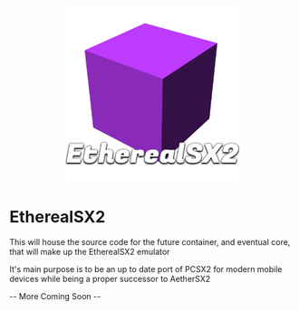 <p align="center">
  <img width="312" height="312" src="/.github/assets/logo.png">
</p>

# EtherealSX2
This will house the source code for the future container, and eventual core, that will make up the EtherealSX2 emulator

It's main purpose is to be an up to date port of PCSX2 for modern mobile devices while being a proper successor to AetherSX2

-- More Coming Soon --
